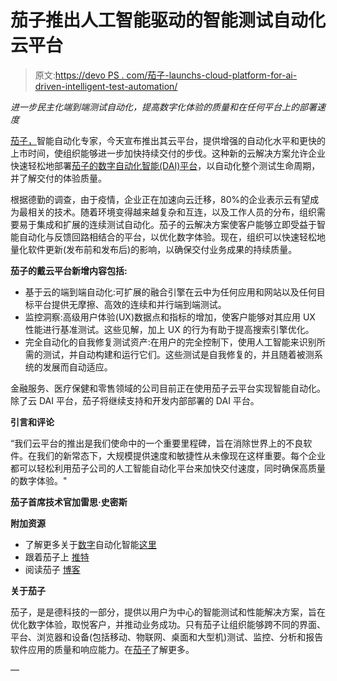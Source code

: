 # 茄子推出人工智能驱动的智能测试自动化云平台

> 原文:[https://devo PS . com/茄子-launchs-cloud-platform-for-ai-driven-intelligent-test-automation/](https://devops.com/eggplant-launches-cloud-platform-for-ai-driven-intelligent-test-automation/)

*进一步民主化端到端测试自动化，提高数字化体验的质量和在任何平台上的部署速度*

[茄子，](https://www.eggplantsoftware.com/)智能自动化专家，今天宣布推出其云平台，提供增强的自动化水平和更快的上市时间，使组织能够进一步加快持续交付的步伐。这种新的云解决方案允许企业快速轻松地部署[茄子的数字自动化智能(DAI)平台](https://www.eggplantsoftware.com/digital-automation-intelligence)，以自动化整个测试生命周期，并了解交付的体验质量。

根据德勤的调查，由于疫情，企业正在加速向云迁移，80%的企业表示云有望成为最相关的技术。随着环境变得越来越复杂和互连，以及工作人员的分布，组织需要易于集成和扩展的连续测试自动化。茄子的云解决方案使客户能够立即受益于智能自动化与反馈回路相结合的平台，以优化数字体验。现在，组织可以快速轻松地量化软件更新(发布前和发布后)的影响，以确保交付业务成果的持续质量。

**茄子的戴云平台新增内容包括:**

*   基于云的端到端自动化:可扩展的融合引擎在云中为任何应用和网站以及任何目标平台提供无摩擦、高效的连续和并行端到端测试。
*   监控洞察:高级用户体验(UX)数据点和指标的增加，使客户能够对其应用 UX 性能进行基准测试。这些见解，加上 UX 的行为有助于提高搜索引擎优化。
*   完全自动化的自我修复测试资产:在用户的完全控制下，使用人工智能来识别所需的测试，并自动构建和运行它们。这些测试是自我修复的，并且随着被测系统的发展而自动适应。

金融服务、医疗保健和零售领域的公司目前正在使用茄子云平台实现智能自动化。除了云 DAI 平台，茄子将继续支持和开发内部部署的 DAI 平台。

**引言和评论**

“我们云平台的推出是我们使命中的一个重要里程碑，旨在消除世界上的不良软件。在我们的新常态下，大规模提供速度和敏捷性从未像现在这样重要。每个企业都可以轻松利用茄子公司的人工智能自动化平台来加快交付速度，同时确保高质量的数字体验。"

**茄子首席技术官加雷思·史密斯**

**附加资源**

*   了解更多关于[数字](https://cts.businesswire.com/ct/CT?id=smartlink&url=https%3A%2F%2Feggplant.io%2Fdai&esheet=52081375&newsitemid=20190820005224&lan=en-US&anchor=Digital+Automation+Intelligence+Suite&index=2&md5=a5dfaab225af4e645f3b5db29e22d98b)自动化智能[这里](https://www.eggplantsoftware.com/digital-automation-intelligence)
*   跟着茄子上 [](https://twitter.com/eggplantio?lang=en) [推特](https://twitter.com/eggplantio?lang=en)
*   阅读茄子 [](https://blog.eggplantsoftware.com/) [博客](https://blog.eggplantsoftware.com/why-cloud-is-critical-in-a-covid-reality?hs_preview=bFlwbiTn-35270210176)

**关于茄子**

茄子，是是德科技的一部分，提供以用户为中心的智能测试和性能解决方案，旨在优化数字体验，取悦客户，并推动业务成功。只有茄子让组织能够跨不同的界面、平台、浏览器和设备(包括移动、物联网、桌面和大型机)测试、监控、分析和报告软件应用的质量和响应能力。在[茄子](https://www.eggplantsoftware.com/)了解更多。

—